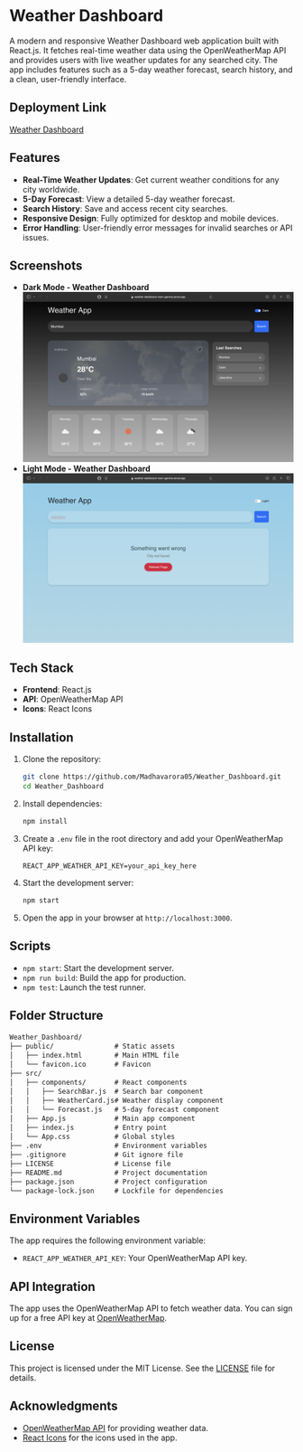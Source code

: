 # Weather Dashboard

A modern and responsive Weather Dashboard web application built with React.js. It fetches real-time weather data using the OpenWeatherMap API and provides users with live weather updates for any searched city. The app includes features such as a 5-day weather forecast, search history, and a clean, user-friendly interface.

## Deployment Link

[Weather Dashboard](https://weather-dashboard-neon-gamma.vercel.app/)

## Features

- **Real-Time Weather Updates**: Get current weather conditions for any city worldwide.
- **5-Day Forecast**: View a detailed 5-day weather forecast.
- **Search History**: Save and access recent city searches.
- **Responsive Design**: Fully optimized for desktop and mobile devices.
- **Error Handling**: User-friendly error messages for invalid searches or API issues.

## Screenshots


- **Dark Mode - Weather Dashboard**
![Screenshot 1](/Screenshots/screenshot1.png)
- **Light Mode - Weather Dashboard**
![Screenshot 2](/Screenshots/screenshot2.png)

## Tech Stack

- **Frontend**: React.js
- **API**: OpenWeatherMap API
- **Icons**: React Icons

## Installation

1. Clone the repository:

   ```bash
   git clone https://github.com/Madhavarora05/Weather_Dashboard.git
   cd Weather_Dashboard
   ```

2. Install dependencies:

   ```bash
   npm install
   ```

3. Create a `.env` file in the root directory and add your OpenWeatherMap API key:

   ```env
   REACT_APP_WEATHER_API_KEY=your_api_key_here
   ```

4. Start the development server:

   ```bash
   npm start
   ```

5. Open the app in your browser at `http://localhost:3000`.

## Scripts

- `npm start`: Start the development server.
- `npm run build`: Build the app for production.
- `npm test`: Launch the test runner.

## Folder Structure

```
Weather_Dashboard/
├── public/               # Static assets
│   ├── index.html        # Main HTML file
│   └── favicon.ico       # Favicon
├── src/
│   ├── components/       # React components
│   │   ├── SearchBar.js  # Search bar component
│   │   ├── WeatherCard.js# Weather display component
│   │   └── Forecast.js   # 5-day forecast component
│   ├── App.js            # Main app component
│   ├── index.js          # Entry point
│   └── App.css           # Global styles
├── .env                  # Environment variables
├── .gitignore            # Git ignore file
├── LICENSE               # License file
├── README.md             # Project documentation
├── package.json          # Project configuration
└── package-lock.json     # Lockfile for dependencies
```

## Environment Variables

The app requires the following environment variable:

- `REACT_APP_WEATHER_API_KEY`: Your OpenWeatherMap API key.

## API Integration

The app uses the OpenWeatherMap API to fetch weather data. You can sign up for a free API key at [OpenWeatherMap](https://openweathermap.org/api).

## License

This project is licensed under the MIT License. See the [LICENSE](LICENSE) file for details.

## Acknowledgments

- [OpenWeatherMap API](https://openweathermap.org/api) for providing weather data.
- [React Icons](https://react-icons.github.io/react-icons/) for the icons used in the app.
